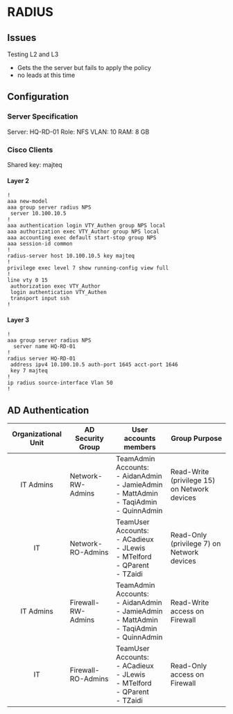 # RADIUS

## Issues

Testing L2 and L3
- Gets the the server but fails to apply the policy
- no leads at this time

## Configuration

### Server Specification 
Server: HQ-RD-01
Role: NFS
VLAN: 10
RAM: 8 GB

### Cisco Clients

Shared key: majteq
#### Layer 2

```
!
aaa new-model
aaa group server radius NPS
 server 10.100.10.5
!
aaa authentication login VTY_Authen group NPS local
aaa authorization exec VTY_Author group NPS local
aaa accounting exec default start-stop group NPS
aaa session-id common
!
radius-server host 10.100.10.5 key majteq
!
privilege exec level 7 show running-config view full
!
line vty 0 15
 authorization exec VTY_Author
 login authentication VTY_Authen
 transport input ssh
!

```
#### Layer 3
```
!
aaa group server radius NPS
  server name HQ-RD-01
!
radius server HQ-RD-01
 address ipv4 10.100.10.5 auth-port 1645 acct-port 1646
 key 7 majteq
!
ip radius source-interface Vlan 50
!
```
## AD Authentication

| **Organizational Unit** | **AD Security Group** | **User accounts members**                                                                         | **Group Purpose**                            |
| :---------------------: | --------------------- | ------------------------------------------------------------------------------------------------- | -------------------------------------------- |
|        IT Admins        | Network-RW-Admins     | TeamAdmin Accounts:<br>- AidanAdmin<br>- JamieAdmin<br>- MattAdmin<br>- TaqiAdmin<br>- QuinnAdmin | Read-Write (privilege 15) on Network devices |
|           IT            | Network-RO-Admins     | TeamUser Accounts:<br>- ACadieux<br>- JLewis<br>- MTelford<br>- QParent<br>- TZaidi               | Read-Only (privilege 7) on Network devices   |
|        IT Admins        | Firewall-RW-Admins    | TeamAdmin Accounts:<br>- AidanAdmin<br>- JamieAdmin<br>- MattAdmin<br>- TaqiAdmin<br>- QuinnAdmin | Read-Write access on Firewall                |
|           IT            | Firewall-RO-Admins    | TeamUser Accounts:<br>- ACadieux<br>- JLewis<br>- MTelford<br>- QParent<br>- TZaidi               | Read-Only access on Firewall                 |



